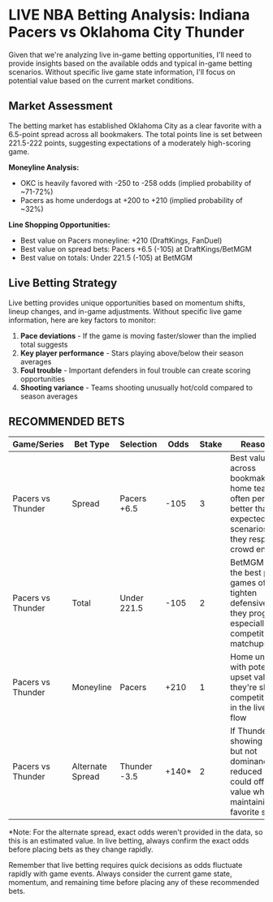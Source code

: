 # LIVE NBA Betting Analysis: Indiana Pacers vs Oklahoma City Thunder

Given that we're analyzing live in-game betting opportunities, I'll need to provide insights based on the available odds and typical in-game betting scenarios. Without specific live game state information, I'll focus on potential value based on the current market conditions.

## Market Assessment

The betting market has established Oklahoma City as a clear favorite with a 6.5-point spread across all bookmakers. The total points line is set between 221.5-222 points, suggesting expectations of a moderately high-scoring game.

**Moneyline Analysis:**
- OKC is heavily favored with -250 to -258 odds (implied probability of ~71-72%)
- Pacers as home underdogs at +200 to +210 (implied probability of ~32%)

**Line Shopping Opportunities:**
- Best value on Pacers moneyline: +210 (DraftKings, FanDuel)
- Best value on spread bets: Pacers +6.5 (-105) at DraftKings/BetMGM
- Best value on totals: Under 221.5 (-105) at BetMGM

## Live Betting Strategy

Live betting provides unique opportunities based on momentum shifts, lineup changes, and in-game adjustments. Without specific live game information, here are key factors to monitor:

1. **Pace deviations** - If the game is moving faster/slower than the implied total suggests
2. **Key player performance** - Stars playing above/below their season averages
3. **Foul trouble** - Important defenders in foul trouble can create scoring opportunities
4. **Shooting variance** - Teams shooting unusually hot/cold compared to season averages

## RECOMMENDED BETS

| Game/Series | Bet Type | Selection | Odds | Stake | Reasoning |
|-------------|----------|-----------|------|-------|-----------|
| Pacers vs Thunder | Spread | Pacers +6.5 | -105 | 3 | Best value across bookmakers, home teams often perform better than expected in live scenarios as they respond to crowd energy |
| Pacers vs Thunder | Total | Under 221.5 | -105 | 2 | BetMGM offers the best price, games often tighten defensively as they progress, especially in competitive matchups |
| Pacers vs Thunder | Moneyline | Pacers | +210 | 1 | Home underdog with potential upset value if they're showing competitiveness in the live game flow |
| Pacers vs Thunder | Alternate Spread | Thunder -3.5 | +140* | 2 | If Thunder are showing control but not dominance, a reduced spread could offer value while maintaining favorite status |

*Note: For the alternate spread, exact odds weren't provided in the data, so this is an estimated value. In live betting, always confirm the exact odds before placing bets as they change rapidly.

Remember that live betting requires quick decisions as odds fluctuate rapidly with game events. Always consider the current game state, momentum, and remaining time before placing any of these recommended bets.